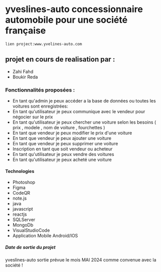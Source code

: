 # yveslines-auto concessionnaire automobile pour une société  française
    lien project:www.yvelines-auto.com

## projet en cours de realisation par :
  - Zahi Fahd
  - Boukir Reda

### Fonctionnalités proposées :

- En tant qu'admin je peux accéder a la base de données ou toutes les voitures sont enregistrées:
- En tant qu'utilisateur je peux communique avec le vendeur pour négocier sur le prix
- En tant qu'utilisateur je peux chercher une voiture selon les besoins ( prix , modele , nom de voiture , fourchettes )
- En tant que vendeur je peux modifier le prix d'une voiture
- En tant que vendeur je peux ajouter une voiture
- En tant que vendeur je peux supprimer une voiture
- Inscription en tant que soit vendeur ou acheteur
- En tant qu'utilisateur je peux vendre des voitures
- En tant qu'utilisateur je peux acheté une voiture

#### Technologies 
- Photoshop
- Figma
- CodeQR
- note.js
- java
- javascript
- reactjs
- SQLServer
- MongoDb
- VisualStudioCode
- Application Mobile Android/IOS


##### Date de sortie du projet 
yveslines-auto sortie prévue le mois MAI 2024 comme convenue avec la société  !
